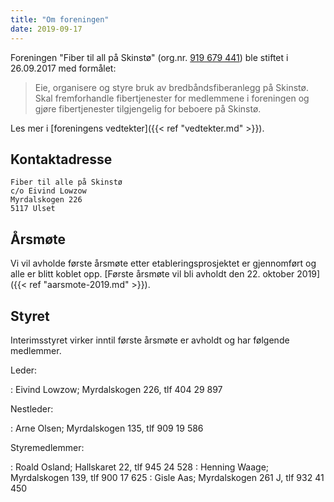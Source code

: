 ```yaml
---
title: "Om foreningen"
date: 2019-09-17
---
```


Foreningen "Fiber til all på Skinstø" (org.nr. [919 679 441](https://w2.brreg.no/enhet/sok/detalj.jsp?orgnr=919679441)) ble stiftet i 26.09.2017
med formålet:

> Eie, organisere og styre bruk av
> bredbåndsfiberanlegg på Skinstø.
> Skal fremforhandle fibertjenester
> for medlemmene i foreningen og
> gjøre fibertjenester tilgjengelig
> for beboere på Skinstø.

Les mer i [foreningens vedtekter]({{< ref "vedtekter.md" >}}).

## Kontaktadresse

    Fiber til alle på Skinstø
    c/o Eivind Lowzow
    Myrdalskogen 226
    5117 Ulset

## Årsmøte

Vi vil avholde første årsmøte etter etableringsprosjektet er gjennomført og alle
er blitt koblet opp. [Første årsmøte vil bli avholdt den 22. oktober 2019]({{< ref "aarsmote-2019.md" >}}).


## Styret

Interimsstyret virker inntil første årsmøte er avholdt og har følgende
medlemmer.

Leder:

: Eivind Lowzow; Myrdalskogen 226, tlf 404 29 897

Nestleder:

: Arne Olsen; Myrdalskogen 135, tlf 909 19 586

Styremedlemmer:

: Roald Osland; Hallskaret 22, tlf 945 24 528
: Henning Waage; Myrdalskogen 139, tlf 900 17 625
: Gisle Aas; Myrdalskogen 261 J, tlf 932 41 450
